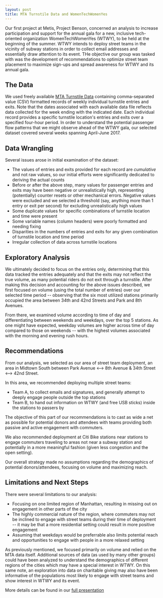 ```yaml
---
layout: post
title: MTA Turnstile Data and WomenTechWomenYes
---
```

Our first project at Metis, Project Benson, concerned an analysis to increase participation and support for the annual gala for a new, inclusive tech-oriented organization WomenTechWomenYes (WTWY), to be held at the beginning of the summer. WTWY intends to deploy street teams in the vicinity of subway stations in order to collect email addresses and essentially draw attention to its event. THe objective our group was tasked with was the development of recommendations to optimize street team placement to maximize sign-ups and spread awareness for WTWY and its annual gala.

## The Data

We used freely available [MTA Turnstile Data](http://web.mta.info//developers//turnstile.html) containing comma-separated value (CSV) formatted records of weekly individual turnstile entries and exits. Note that the dates associated with each available data file reflects data collected for the week ending with the indicated date. Each individual record provides a specific turnstile location's entries and exits over a specified four-hour period. In order to understand the potential passenger flow patterns that we might observe ahead of the WTWY gala, our selected dataset covered several weeks spanning April-June 2017.

## Data Wrangling

Several issues arose in initial examination of the dataset:

* The values of entries and exits provided for each record are *cumulative* and not raw values, so our initial efforts were significantly dedicated to deriving the actual counts
* Before or after the above step, many values for passenger entries and exits may have been negative or unrealistically high, representing (potentially) counter resets or other mechanical errors. Negative values were excluded and we selected a threshold (say, anything more than 1 entry or exit per second) for excluding unrealistically high values
* Some duplicate values for specific combinations of turnstile location and time were present
* Some variable names (column headers) were poorly formatted and needing fixing
* Disparities in the numbers of entries and exits for any given combination of turnstile location and time period
* Irregular collection of data across turnstile locations

## Exploratory Analysis

We ultimately decided to focus on the entries only, determining that this data tracked the entries adequately and that the exits may not reflect the true volume, as many potential riders do not exit through a turnstile. After making this decision and accounting for the above issues described, we first focused on volume (using the total number of entries) over our selected time period -- observing that the six most utilized stations primarily occupied the area between 34th and 42nd Streets and Park and 8th Avenues.

From there, we examined volume according to time of day and differentiating between weekends and weekdays, over the top 5 stations. As one might have expected, weekday volumes are higher across time of day compared to those on weekends -- with the highest volumes associated with the morning and evening rush hours.

## Recommendations

From our analysis, we selected as our area of street team deployment, an area in Midtown South between Park Avenue <–> 8th Avenue & 34th Street <–> 42nd Street.

In this area, we recommended deploying multiple street teams:

* Team A, to collect emails and signatures, and generally attempt to deeply engage people outside the top stations
* Team B, to hand out information on WTWY (and free USB sticks) inside the stations to passers by

The objective of this part of our recommendations is to cast as wide a net as possible for potential donors and attendees with teams providing both passive and active engagement with commuters.

We also recommended deployment at Citi Bike stations near stations to engage commuters traveling to areas not near a subway station and potentially in a more meaningful fashion (given less congestion and the open setting).

Our overall strategy made no assumptions regarding the demographics of potential donors/attendees, focusing on volume and maximizing reach.

## Limitations and Next Steps

There were several limitations to our analysis:

* Focusing on one limited region of Manhattan, resulting in missing out on engagement in other parts of the city
* The highly commercial nature of the region, where commuters may not be inclined to engage with street teams during their time of deployment -- it may be that a more residential setting could result in more positive engagement
* Assuming that weekdays would be preferrable also limits potential reach and opportunities to engage with people in a more relaxed setting

As previously mentioned, we focused primarily on volume and relied on the MTA data itself. Additional sources of data (as used by many other groups) could have been analyzed to understand the demographics of different regions of the cities which may have a special interest in WTWY. On this same note, an exploration into data on charitable giving may also have been informative of the populations most likely to engage with street teams and show interest in WTWY and its event.

More details can be found in our [full presentation](../assets/img/MTA/presentation-mta-tech_jblinder_dlee.pdf)

